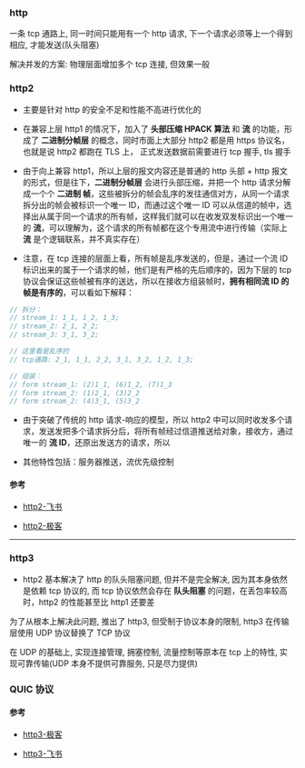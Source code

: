 ### http

一条 tcp 通路上, 同一时间只能用有一个 http 请求, 下一个请求必须等上一个得到相应, 才能发送(队头阻塞)

解决并发的方案: 物理层面增加多个 tcp 连接, 但效果一般

### http2

- 主要是针对 http 的安全不足和性能不高进行优化的

- 在兼容上层 http1 的情况下，加入了 **头部压缩 HPACK 算法** 和 **流** 的功能，形成了 **二进制分帧层** 的概念，同时市面上大部分 http2 都是用 https 协议名，也就是说 http2 都跑在 TLS 上， 正式发送数据前需要进行 tcp 握手, tls 握手

- 由于向上兼容 http1，所以上层的报文内容还是普通的 http 头部 + http 报文 的形式，但是往下，**二进制分帧层** 会进行头部压缩，并把一个 http 请求分解成一个个 **二进制 帧**，这些被拆分的帧会乱序的发往通信对方，从同一个请求拆分出的帧会被标识一个唯一 ID，而通过这个唯一 ID 可以从信道的帧中，选择出从属于同一个请求的所有帧，这样我们就可以在收发双发标识出一个唯一的 **流**，可以理解为，这个请求的所有帧都在这个专用流中进行传输（实际上 **流** 是个逻辑联系，并不真实存在）

- 注意，在 tcp 连接的层面上看，所有帧是乱序发送的，但是，通过一个流 ID 标识出来的属于一个请求的帧，他们是有严格的先后顺序的，因为下层的 tcp 协议会保证这些帧被有序的送达，所以在接收方组装帧时，**拥有相同流 ID 的帧是有序的**，可以看如下解释：

```js
// 拆分：
// stream_1: 1_1, 1_2, 1_3;
// stream_2: 2_1, 2_2;
// stream_3: 3_1, 3_2;

// 这里看是乱序的
// tcp通路: 2_1, 1_1, 2_2, 3_1, 3_2, 1_2, 1_3;

// 组装：
// form stream_1: (2)1_1, (6)1_2, (7)1_3
// form stream_2: (1)2_1, (3)2_2
// form stream_2: (4)3_1, (5)3_2
```

- 由于突破了传统的 http 请求-响应的模型，所以 http2 中可以同时收发多个请求，发送发把多个请求拆分后，将所有帧经过信道推送给对象，接收方，通过唯一的 **流 ID**，还原出发送方的请求，所以

- 其他特性包括：服务器推送，流优先级控制

#### 参考

- [http2-飞书](https://juejin.cn/post/6844903984524705800)

- [http2-极客](https://time.geekbang.org/column/article/112036)

---

### http3

- http2 基本解决了 http 的队头阻塞问题, 但并不是完全解决, 因为其本身依然是依赖 tcp 协议的, 而 tcp 协议依然会存在 **队头阻塞** 的问题，在丢包率较高时，http2 的性能甚至比 http1 还要差

为了从根本上解决此问题, 推出了 http3, 但受制于协议本身的限制, http3 在传输层使用 UDP 协议替换了 TCP 协议

在 UDP 的基础上, 实现连接管理, 拥塞控制, 流量控制等原本在 tcp 上的特性, 实现可靠传输(UDP 本身不提供可靠服务, 只是尽力提供)

### QUIC 协议

#### 参考

- [http3-极客](https://time.geekbang.org/column/article/115564)

- [http3-飞书](https://blog.csdn.net/wolfGuiDao/article/details/108729560)
